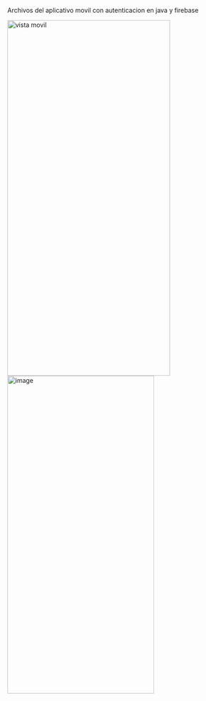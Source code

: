 Archivos del aplicativo movil con autenticacion en java y firebase


<img width="366" height="801" alt="vista movil" src="https://github.com/user-attachments/assets/f722f0bf-a7c9-43c9-a545-004febcd952a" />



<img width="330" height="716" alt="image" src="https://github.com/user-attachments/assets/74cd8bec-6992-4698-b3e8-f080e245dde2" />
